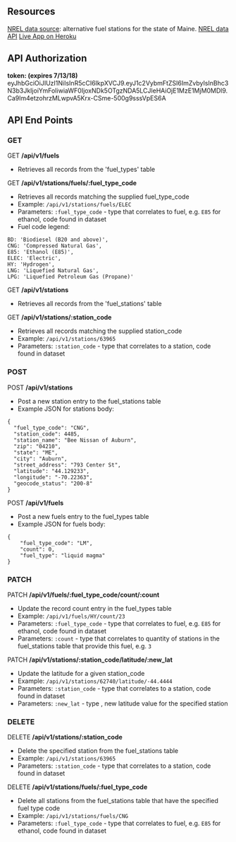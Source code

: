 ## Resources
[NREL data source](https://developer.nrel.gov/docs/transportation/alt-fuel-stations-v1/all/): alternative fuel stations for the state of Maine.
[NREL data API](https://developer.nrel.gov/api/alt-fuel-stations/v1.json?<api_key>&state=ME)
[Live App on Heroku](https://byob-notbeer.herokuapp.com/)

## API Authorization
 **token: (expires 7/13/18)** eyJhbGciOiJIUzI1NiIsInR5cCI6IkpXVCJ9.eyJ1c2VybmFtZSI6ImZvbyIsInBhc3N3b3JkIjoiYmFoIiwiaWF0IjoxNDk5OTgzNDA5LCJleHAiOjE1MzE1MjM0MDl9.Ca9lm4etzohrzMLwpvA5Krx-CSme-500g9sssVpES6A

## API End Points
### GET
GET **/api/v1/fuels**
* Retrieves all records from the 'fuel_types' table


GET **/api/v1/stations/fuels/:fuel_type_code**
* Retrieves all records matching the supplied fuel_type_code
* Example: `/api/v1/stations/fuels/ELEC`
* Parameters: `:fuel_type_code` - type <string> that correlates to fuel, e.g. `E85` for ethanol, code found in dataset
* Fuel code legend:
```
BD: 'Biodiesel (B20 and above)',
CNG: 'Compressed Natural Gas',
E85: 'Ethanol (E85)',
ELEC: 'Electric',
HY: 'Hydrogen',
LNG: 'Liquefied Natural Gas',
LPG: 'Liquefied Petroleum Gas (Propane)'
```

GET **/api/v1/stations**
* Retrieves all records from the 'fuel_stations' table

GET **/api/v1/stations/:station_code**
* Retrieves all records matching the supplied station_code
* Example: `/api/v1/stations/63965`
* Parameters: `:station_code` - type <integer> that correlates to a station, code found in dataset

### POST
POST **/api/v1/stations**
* Post a new station entry to the fuel_stations table
* Example JSON for stations body:
```
{
  "fuel_type_code": "CNG",
  "station_code": 4485,
  "station_name": "Bee Nissan of Auburn",
  "zip": "04210",
  "state": "ME",
  "city": "Auburn",
  "street_address": "793 Center St",
  "latitude": "44.129233",
  "longitude": "-70.22363",
  "geocode_status": "200-8"
}
```

POST **/api/v1/fuels**
* Post a new fuels entry to the fuel_types table
* Example JSON for fuels body:
```
{
	"fuel_type_code": "LM",
	"count": 0,
	"fuel_type": "liquid magma"
}
```

### PATCH
PATCH **/api/v1/fuels/:fuel_type_code/count/:count**
* Update the record count entry in the fuel_types table
* Example: `/api/v1/fuels/HY/count/23`
* Parameters: `:fuel_type_code` - type <string> that correlates to fuel, e.g. `E85` for ethanol, code found in dataset
* Parameters: `:count` - type <integer> that correlates to quantity of stations in the fuel_stations table that provide this fuel, e.g. `3`

PATCH **/api/v1/stations/:station_code/latitude/:new_lat**
* Update the latitude for a given station_code
* Example: `/api/v1/stations/62740/latitude/-44.4444`
* Parameters: `:station_code` - type <integer> that correlates to a station, code found in dataset
* Parameters: `:new_lat` - type <string>, new latitude value for the specified station


### DELETE
DELETE  **/api/v1/stations/:station_code**
* Delete the specified station from the fuel_stations table
* Example: `/api/v1/stations/63965`
* Parameters: `:station_code` - type <integer> that correlates to a station, code found in dataset

DELETE  **/api/v1/stations/fuels/:fuel_type_code**
* Delete all stations from the fuel_stations table that have the specified fuel type code
* Example: `/api/v1/stations/fuels/CNG`
* Parameters: `:fuel_type_code` - type <string> that correlates to fuel, e.g. `E85` for ethanol, code found in dataset
